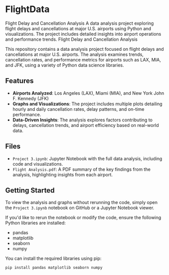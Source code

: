 # FlightData
Flight Delay and Cancellation Analysis
A data analysis project exploring flight delays and cancellations at major U.S. airports using Python and visualizations. The project includes detailed insights into airport operations and performance trends.
 Flight Delay and Cancellation Analysis

This repository contains a data analysis project focused on flight delays and cancellations at major U.S. airports. The analysis examines trends, cancellation rates, and performance metrics for airports such as LAX, MIA, and JFK, using a variety of Python data science libraries.

## Features

- **Airports Analyzed**: Los Angeles (LAX), Miami (MIA), and New York John F. Kennedy (JFK)
- **Graphs and Visualizations**: The project includes multiple plots detailing hourly and daily cancellation rates, delay patterns, and on-time performance.
- **Data-Driven Insights**: The analysis explores factors contributing to delays, cancellation trends, and airport efficiency based on real-world data.

## Files

- `Project 3.ipynb`: Jupyter Notebook with the full data analysis, including code and visualizations.
- `Flight Analysis.pdf`: A PDF summary of the key findings from the analysis, highlighting insights from each airport.

## Getting Started

To view the analysis and graphs without rerunning the code, simply open the `Project 3.ipynb` notebook on GitHub or a Jupyter Notebook viewer.

If you'd like to rerun the notebook or modify the code, ensure the following Python libraries are installed:
- pandas
- matplotlib
- seaborn
- numpy

You can install the required libraries using pip:
```bash
pip install pandas matplotlib seaborn numpy
